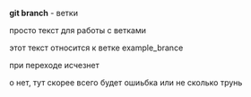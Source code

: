 **git branch** - ветки

просто текст для работы с ветками

этот текст относится к ветке example_brance

при переходе исчезнет

о нет, 
тут 
скорее 
всего 
будет ошиьбка
или не сколько
трунь


